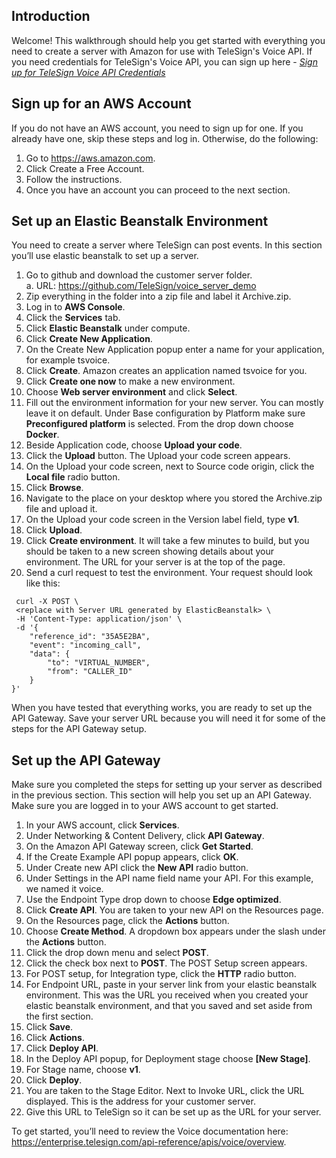 Introduction
------------
Welcome! This walkthrough should help you get started with everything you need to create a server with Amazon for use with TeleSign's Voice API. If you need credentials for TeleSign's Voice API, you can sign up here - *[Sign up for TeleSign Voice API Credentials](https://info.telesign.com/Voice.html)*

Sign up for an AWS Account
--------------------------
If you do not have an AWS account, you need to sign up for one. If you already have one, skip these steps and log in. Otherwise, do the following: 
1.	Go to https://aws.amazon.com. 
2.	Click Create a Free Account. 
3.	Follow the instructions. 
4.	Once you have an account you can proceed to the next section.

Set up an Elastic Beanstalk Environment
---------------------------------------
You need to create a server where TeleSign can post events. In this section you’ll use elastic beanstalk to set up a server.
1.	Go to github and download the customer server folder.  
a.	URL: https://github.com/TeleSign/voice_server_demo
2.	Zip everything in the folder into a zip file and label it Archive.zip. 
3.	Log in to **AWS Console**. 
4.	Click the **Services** tab. 
5.	Click **Elastic Beanstalk** under compute. 
6.	Click **Create New Application**. 
7.	On the Create New Application popup enter a name for your application, for example tsvoice.
8.	Click **Create**. Amazon creates an application named tsvoice for you.
9.	Click **Create one now** to make a new environment.
10.	Choose **Web server environment** and click **Select**. 
11.	Fill out the environment information for your new server. You can mostly leave it on default. Under Base configuration by Platform make sure **Preconfigured platform** is selected. From the drop down choose **Docker**. 
12.	Beside Application code, choose **Upload your code**. 
13.	Click the **Upload** button. The Upload your code screen appears.
14.	On the Upload your code screen, next to Source code origin, click the **Local file** radio button. 
15.	Click **Browse**. 
16.	Navigate to the place on your desktop where you stored the Archive.zip file and upload it. 
17.	On the Upload your code screen in the Version label field, type **v1**. 
18.	Click **Upload**. 
19.	Click **Create environment**. It will take a few minutes to build, but you should be taken to a new screen showing details about your environment. The URL for your server is at the top of the page.
20.	Send a curl request to test the environment. Your request should look like this: 
```
 curl -X POST \ 
 <replace with Server URL generated by ElasticBeanstalk> \ 
 -H 'Content-Type: application/json' \ 
 -d '{
    "reference_id": "35A5E2BA", 
    "event": "incoming_call", 
    "data": {
        "to": "VIRTUAL_NUMBER", 
        "from": "CALLER_ID"
    }
}'
```

When you have tested that everything works, you are ready to set up the API Gateway. Save your server URL because you will need it for some of the steps for the API Gateway setup.

Set up the API Gateway
----------------------
Make sure you completed the steps for setting up your server as described in the previous section. This section will help you set up an API Gateway. Make sure you are logged in to your AWS account to get started.
1.	In your AWS account, click **Services**. 
2.	Under Networking & Content Delivery, click **API Gateway**. 
3.	On the Amazon API Gateway screen, click **Get Started**.
4.	If the Create Example API popup appears, click **OK**.
5.	Under Create new API click the **New API** radio button. 
6.	Under Settings in the API name field name your API. For this example, we named it voice.
7.	Use the Endpoint Type drop down to choose **Edge optimized**.
8.	Click **Create API**. You are taken to your new API on the Resources page.
9.	On the Resources page, click the **Actions** button. 
10.	Choose **Create Method**. A dropdown box appears under the slash under the **Actions** button.
11.	Click the drop down menu and select **POST**. 
12.	Click the check box next to **POST**. The POST Setup screen appears.
13.	For POST setup, for Integration type, click the **HTTP** radio button. 
14.	For Endpoint URL, paste in your server link from your elastic beanstalk environment. This was the URL you received when you created your elastic beanstalk environment, and that you saved and set aside from the first section. 
15.	Click **Save**.
16.	Click **Actions**.
17.	Click **Deploy API**. 
18.	In the Deploy API popup, for Deployment stage choose **[New Stage]**.
19.	For Stage name, choose **v1**. 
20.	Click **Deploy**.
21.	You are taken to the Stage Editor. Next to Invoke URL, click the URL displayed. This is the address for your customer server. 
22.	Give this URL to TeleSign so it can be set up as the URL for your server. 

To get started, you’ll need to review the Voice documentation here: https://enterprise.telesign.com/api-reference/apis/voice/overview.

